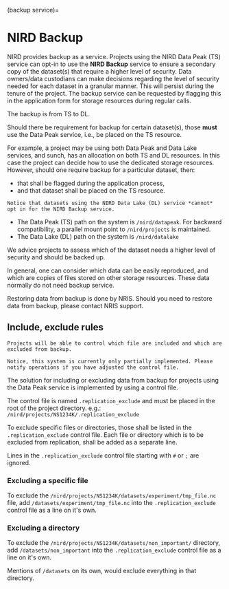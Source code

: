 (backup service)=



# NIRD Backup

NIRD provides backup as a service. Projects using the NIRD Data Peak (TS) service can opt-in to use the **NIRD Backup** service to ensure a secondary copy of the dataset(s) that require a higher level of security. Data owners/data custodians can make decisions regarding the level of security needed for each dataset in a granular manner. This will persist during the tenure of the project. The backup service can be requested by flagging this in the application form for storage resources during regular calls.

The backup is from TS to DL.

Should there be requirement for backup for certain dataset(s), those **must** use the Data Peak service, i.e., be placed on the TS resource.

For example, a project may be using both Data Peak and Data Lake services, and sunch, has an allocation on both TS and DL resources. In this case the project can decide how to use the dedicated storage resources. However, should one require backup for a particular dataset, then: 
 
 - that shall be flagged during the application process,
 - and that dataset shall be placed on the TS resource.


```{note}
Notice that datasets using the NIRD Data Lake (DL) service *cannot* opt in for the NIRD Backup service.
```


- The Data Peak (TS) path on the system is `/nird/datapeak`. For backward compatibility, a parallel mount point to `/nird/projects` is maintained.
- The Data Lake (DL) path on the system is `/nird/datalake`

We advice projects to assess which of the dataset needs a higher level of 
security and should be backed up.

In general, one can consider which data can be easily reproduced, and which 
are copies of files stored on other storage resources. These data normally 
do not need backup service.


Restoring data from backup is done by NRIS. Should you need to restore data from backup, please contact NRIS support.


## Include, exclude rules
```{warning}
Projects will be able to control which file are included and which are excluded from backup.

Notice, this system is currently only partially implemented. Please notify operations if you have adjusted the control file.
```

The solution for including or excluding data from backup for projects using the Data Peak service is implemented by using a control file.

The control file is named `.replication_exclude` and must be placed in the
root of the project directory.
 e.g.: `/nird/projects/NS1234K/.replication_exclude`

To exclude specific files or directories, those shall be listed in the
`.replication_exclude` control file. Each file or directory which is to be
excluded from replication, shall be added as a separate line.

Lines in the `.replication_exclude` control file starting with `#` or `;` are
ignored.

### Excluding a specific file

To exclude the `/nird/projects/NS1234K/datasets/experiment/tmp_file.nc` file,
add `/datasets/experiment/tmp_file.nc` into the `.replication_exclude` control
file as a line on it's own.


### Excluding a directory

To exclude the `/nird/projects/NS1234K/datasets/non_important/` directory,
add `/datasets/non_important` into the `.replication_exclude` control file
as a line on it's own.

Mentions of `/datasets` on its own, would exclude everything in that directory.


